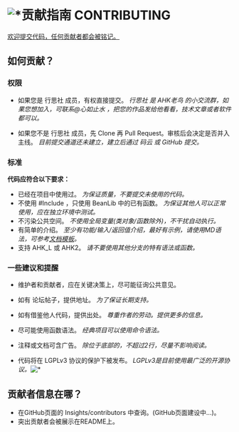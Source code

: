 # ![*](https://raw.githubusercontent.com/Oilj/GitHubPictureBed/master/AHK%E5%B0%8F%E5%9B%BE%E6%A0%87_20190105183041.png)贡献指南 CONTRIBUTING

[欢迎提交代码，任何贡献者都会被铭记。](#jumpGX)

## 如何贡献？

### 权限

- 如果您是 行思社 成员，有权直接提交。
  _行思社 是 AHK老鸟 的小交流群，如果您想加入，可联系@心如止水 ，把您的作品发给他看看，技术文章或者软件都可以。_

- 如果您不是 行思社 成员，先 Clone 再 Pull Request。审核后会决定是否并入主线。
  _目前提交通道还未建立，建立后通过 码云 或 GitHub 提交。_

### 标准

**代码应符合以下要求：**

- 已经在项目中使用过。
  _为保证质量，不要提交未使用的代码。_
- 不使用 #Include ，只使用 BeanLib 中的已有函数。
  _为保证其他人可以正常使用，应在独立环境中测试。_
- 不污染公共空间。
  _不使用全局变量(类对象/函数除外)，不干扰自动执行。_
- 有简单的介绍。
  _至少有功能/输入/返回值介绍，最好有示例，请使用MD语法，可参考[文档模板](https://www.kancloud.cn/xrvu_zen/ahk_lib/902299)。_
- 支持 AHK_L 或 AHK2。
  _请不要使用其他分支的特有语法或函数。_

### 一些建议和提醒

- 维护者和贡献者，应在关键决策上，尽可能征询公共意见。
- 如有 论坛帖子，提供地址。
  _为了保证长期支持。_
- 如有借鉴他人代码，提供出处。
  _尊重作者的劳动。提供更多的信息。_

- 尽可能使用函数语法。
  _经典项目可以使用命令语法。_

- 注释或文档可含广告。
  _除位于底部的，不超过2行，尽量不影响阅读。_
- 代码将在 LGPLv3 协议的保护下被发布。
  _LGPLv3是目前使用最广泛的开源协议。_![*](https://raw.githubusercontent.com/Oilj/GitHubPictureBed/master/LGPLv3_20190105183651.png)

## <span id="jumpGX">贡献者信息在哪？</span>
- 在GitHub页面的 Insights/contributors 中查询。(GitHub页面建设中...)。
- 突出贡献者会被展示在README上。